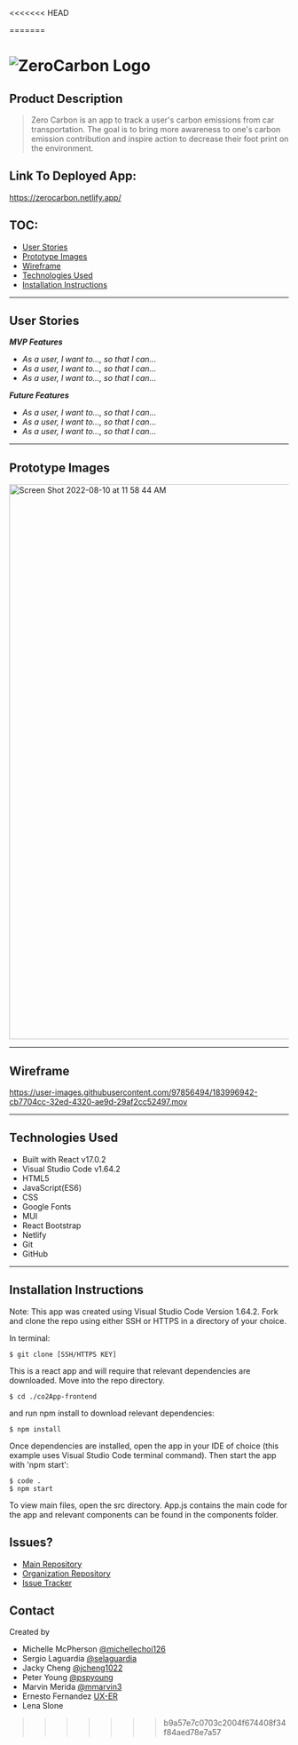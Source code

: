 <<<<<<< HEAD

=======
# ![ZeroCarbon Logo](https://user-images.githubusercontent.com/97856494/183988027-70d7a72c-68ec-4b02-bc8c-c9982b827048.png)

## Product Description
>Zero Carbon is an app to track a user's carbon emissions from car transportation. The goal is to bring more awareness to one's carbon emission contribution and inspire action to decrease their foot print on the environment.

## Link To Deployed App:
https://zerocarbon.netlify.app/

## TOC:

- [User Stories](#user-stories)
- [Prototype Images](#prototype-images)
- [Wireframe](#wireframe)
- [Technologies Used](#technologies-used)
- [Installation Instructions](#installation-instructions)

<hr>

## User Stories

_**MVP Features**_

- _As a user, I want to..., so that I can..._
- _As a user, I want to..., so that I can..._
- _As a user, I want to..., so that I can..._

_**Future Features**_

- _As a user, I want to..., so that I can..._
- _As a user, I want to..., so that I can..._
- _As a user, I want to..., so that I can..._

<hr>

## Prototype Images

<img width="1000" alt="Screen Shot 2022-08-10 at 11 58 44 AM" src="https://user-images.githubusercontent.com/97856494/183995472-adbcf719-228e-4710-a4eb-0a769d96ae64.png">

<hr>

## Wireframe

https://user-images.githubusercontent.com/97856494/183996942-cb7704cc-32ed-4320-ae9d-29af2cc52497.mov

<hr>

## Technologies Used
- Built with React v17.0.2
- Visual Studio Code v1.64.2
- HTML5
- JavaScript(ES6)
- CSS
- Google Fonts
- MUI
- React Bootstrap
- Netlify
- Git
- GitHub

<hr>

## Installation Instructions
Note: This app was created using Visual Studio Code Version 1.64.2. 
Fork and clone the repo using either SSH or HTTPS in a directory of your choice.

In terminal:

```
$ git clone [SSH/HTTPS KEY]
```
This is a react app and will require that relevant dependencies are downloaded. Move into the repo directory.

```
$ cd ./co2App-frontend
````
and run npm install to download relevant dependencies:

```
$ npm install
```
Once dependencies are installed, open the app in your IDE of choice (this example uses Visual Studio Code terminal command). Then start the app with 'npm start': 

```
$ code . 
$ npm start
```
To view main files, open the src directory. App.js contains the main code for the app and relevant components can be found in the components folder. 

## Issues?
* [Main Repository](https://github.com/Terralings/co2App-frontend)
* [Organization Repository](https://github.com/orgs/Terralings/repositories)
* [Issue Tracker](https://github.com/Terralings/co2App-frontend/issues)

## Contact

Created by
- Michelle McPherson [@michellechoi126](https://github.com/michellechoi126)
- Sergio Laguardia [@selaguardia](https://github.com/selaguardia)
- Jacky Cheng [@jcheng1022](https://github.com/jcheng1022)
- Peter Young [@pspyoung](https://github.com/pspyoung)
- Marvin Merida [@mmarvin3](https://github.com/mmarvin3)
- Ernesto Fernandez [UX-ER](www.ux-er.io)
- Lena Slone
>>>>>>> b9a57e7c0703c2004f674408f34f84aed78e7a57
